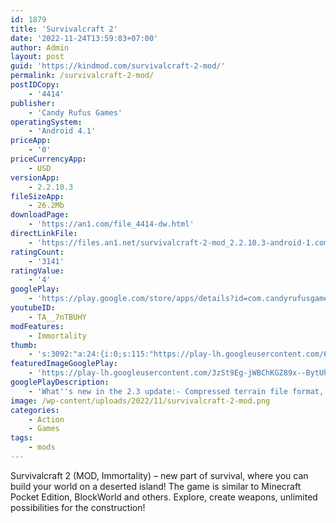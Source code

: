 ```yaml
---
id: 1879
title: 'Survivalcraft 2'
date: '2022-11-24T13:59:03+07:00'
author: Admin
layout: post
guid: 'https://kindmod.com/survivalcraft-2-mod/'
permalink: /survivalcraft-2-mod/
postIDCopy:
    - '4414'
publisher:
    - 'Candy Rufus Games'
operatingSystem:
    - 'Android 4.1'
priceApp:
    - '0'
priceCurrencyApp:
    - USD
versionApp:
    - 2.2.10.3
fileSizeApp:
    - 26.2Mb
downloadPage:
    - 'https://an1.com/file_4414-dw.html'
directLinkFile:
    - 'https://files.an1.net/survivalcraft-2-mod_2.2.10.3-android-1.com.apk'
ratingCount:
    - '3141'
ratingValue:
    - '4'
googlePlay:
    - 'https://play.google.com/store/apps/details?id=com.candyrufusgames.survivalcraft2trial'
youtubeID:
    - TA__7nTBUHY
modFeatures:
    - Immortality
thumb:
    - 's:3092:"a:24:{i:0;s:115:"https://play-lh.googleusercontent.com/6YLhLqTEHSm937dIX2e2LEOaeqi0zyMscspsaqKbujlssMAfv1Vs4NZYNZARaoCtRzg=w526-h296";i:1;s:116:"https://play-lh.googleusercontent.com/nbncWrGr6ES3nPsyZIR2LIRiB6PO68rY9cBNnlKq6vBIatoxk8JzV8DUEBAJVuO0VSXl=w526-h296";i:2;s:116:"https://play-lh.googleusercontent.com/-Pj7lRBd9V7lbjqiz3pBgNU4VNObbGDJSOFLxlc0ebEoahEOzpNkXbAL3fSR0B2_ShqA=w526-h296";i:3;s:114:"https://play-lh.googleusercontent.com/HMY6EMaVR6xVIydEGM-icqRumLi0WSBtIxdPhmLKxLicrzSmmawqZvYRzBeC78R6KA=w526-h296";i:4;s:114:"https://play-lh.googleusercontent.com/APARAHjRgy-axmmanDoI9FO83w5eqHK2PFA-a7c_-bFfJNciIqMRmuzoCUZc92m_lQ=w526-h296";i:5;s:115:"https://play-lh.googleusercontent.com/Hpr5ckPoUIaOtuv72WmARU2MlHizYu3vMRRqzGQnaJ77NAQ6T0KKn2UxMSRTct0RCcU=w526-h296";i:6;s:114:"https://play-lh.googleusercontent.com/c0Ivt51EJLSSgabPLrAc1qCjNmz8m_p3DJaUkKxFHkFViAmKAKUDOCtGRephB9sffg=w526-h296";i:7;s:116:"https://play-lh.googleusercontent.com/TxOMBkmdO448VdQPF_jljptYa1Tj2CRRQ-zsJ-Qu0VDiOW3GKkJ6fnzOczelVkU3GWoD=w526-h296";i:8;s:114:"https://play-lh.googleusercontent.com/aQOqSenbvfDPtdUpDPVtqo1g8cG5j9tYCoBuIGJcuO8z-UKsXutuL0dp6U3E7UHWTA=w526-h296";i:9;s:114:"https://play-lh.googleusercontent.com/fmFlaZxFOZ_zKKYLPuFpM0mK0uoNiyjKt-SgHYlPO882UIb5oGx3XiLmjzhKJynI-w=w526-h296";i:10;s:116:"https://play-lh.googleusercontent.com/48R8zMiKXOzLS0T8CAYXne47Q396WBwcuHCNHI0dpZyKum_AC0s7QDv8_IDYTt6IqDRY=w526-h296";i:11;s:115:"https://play-lh.googleusercontent.com/6lYZjm2vflMDxbRGKUMTN4E6HxXm9Veng-6d5LFeYdKYiDjMOKP6MgphEZeK4UyrWiA=w526-h296";i:12;s:116:"https://play-lh.googleusercontent.com/jiLEDHmJLfspqRCXK_v9QdWGKGrXJ6osq1m8fSIc6_69AlSQrKMW-LjBVCmGOkdMRJP9=w526-h296";i:13;s:115:"https://play-lh.googleusercontent.com/Ule2ifFmXqA9g4DWLOeyMXuPIezWX_FbX7Rvn1OucdiM--WzTigILQkxblD6K_hle_w=w526-h296";i:14;s:115:"https://play-lh.googleusercontent.com/lfYRW2egaTBBqrKjrTNIj55CuTAwtyvVgI6I4LZgrjBxKMcEzsnbulWrcoLj9DzocPU=w526-h296";i:15;s:114:"https://play-lh.googleusercontent.com/eyloxzEyaYZcoOkAUFyOuNxYkVX_vUlUvsXFq4izlKqn-5gqWF_9u_IJs-BPHdVU8Q=w526-h296";i:16;s:114:"https://play-lh.googleusercontent.com/C91zGYVJYv0Z3zF0hvntqvqM5683H2BjllsorL8oaZxlzR1TN5YlQsJSiSX5SQUzrA=w526-h296";i:17;s:116:"https://play-lh.googleusercontent.com/PTg2DWB2lJNKz1_VprB2Km1ECfarpXF44pwVEFK3EIKBfR-S42UE8rO8g3rIayTdDlUe=w526-h296";i:18;s:116:"https://play-lh.googleusercontent.com/r4_b1IWFrdrky87kaxYrEnXCZNVBiSwKWEH1pOpO45gNhuPsk06YI2yjdUtCdTtaqcIy=w526-h296";i:19;s:114:"https://play-lh.googleusercontent.com/ut-x9a8lQeZu-VAFFUZWZAhSjsclJeYhnyo3tfVoxqXEZY_QW6DCAabT4FRPlKR0Wg=w526-h296";i:20;s:115:"https://play-lh.googleusercontent.com/k_0QpruFaNXYmSty2gwNqiN7xiWTct-nkVyJcWMYy_hPpv9mvVgbXQ79ukMimXrlp3o=w526-h296";i:21;s:115:"https://play-lh.googleusercontent.com/VFbHox8jnTT2R9yFZPFyklct5sxiZwlUDd-6AR07DTiXmChA7Z49l_YF705BCS9ot40=w526-h296";i:22;s:115:"https://play-lh.googleusercontent.com/vXjkhrcyDtcgPwMpaGN5coeKP3tWgZbzn29wKqcJVsAxkvZN0o-FNab3YC8i67vEFtQ=w526-h296";i:23;s:115:"https://play-lh.googleusercontent.com/a_E8AG-enMePCcWvTzNF0buB9Hf8hC4dVKZHOSjOBbg_rsp9GNH_MQGXDrRGhdwFe98=w526-h296";}";'
featuredImageGooglePlay:
    - 'https://play-lh.googleusercontent.com/3zSt9Eg-jWBChKGZ89x--BytUhp_ZuX4K41v7xOahyXzUl0HieVHhGzj_aAiMNX4kwU'
googlePlayDescription:
    - 'What''s new in the 2.3 update:- Compressed terrain file format, up to 100x size reduction of world files.- Added cairns which drop experience and diamonds when mined.'
image: /wp-content/uploads/2022/11/survivalcraft-2-mod.png
categories:
    - Action
    - Games
tags:
    - mods
---
```


Survivalcraft 2 (MOD, Immortality) – new part of survival, where you can build your world on a deserted island! The game is similar to Minecraft Pocket Edition, BlockWorld and others. Explore, create weapons, unlimited possibilities for the construction!